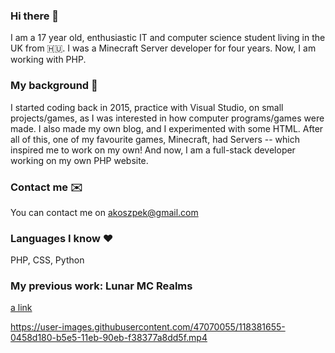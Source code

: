### Hi there 👋
I am a 17 year old, enthusiastic IT and computer science student living in the UK from 🇭🇺.
I was a Minecraft Server developer for four years. Now, I am working with PHP.

### My background 💫
I started coding back in 2015, practice with Visual Studio, on small projects/games, as I was interested
in how computer programs/games were made. I also made my own blog, and I experimented
with some HTML. After all of this, one of my favourite games, Minecraft, had Servers -- which inspired me
to work on my own! And now, I am a full-stack developer working on my own PHP website.

### Contact me ✉️
You can contact me on akoszpek@gmail.com 

### Languages I know ❤️
PHP, CSS, Python 

### My previous work: Lunar MC Realms

[a link](https://github.com/ExenalEurope/lunarmc)

https://user-images.githubusercontent.com/47070055/118381655-0458d180-b5e5-11eb-90eb-f38377a8dd5f.mp4

